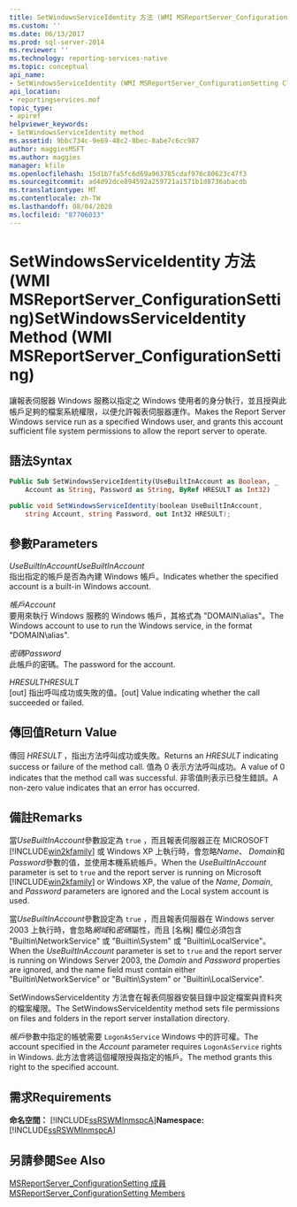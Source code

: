 ```yaml
---
title: SetWindowsServiceIdentity 方法 (WMI MSReportServer_ConfigurationSetting) | Microsoft Docs
ms.custom: ''
ms.date: 06/13/2017
ms.prod: sql-server-2014
ms.reviewer: ''
ms.technology: reporting-services-native
ms.topic: conceptual
api_name:
- SetWindowsServiceIdentity (WMI MSReportServer_ConfigurationSetting Class)
api_location:
- reportingservices.mof
topic_type:
- apiref
helpviewer_keywords:
- SetWindowsServiceIdentity method
ms.assetid: 9bbc734c-9e69-48c2-8bec-8abe7c6cc987
author: maggiesMSFT
ms.author: maggies
manager: kfile
ms.openlocfilehash: 15d1b7fa5fc6d69a963785cdaf976c80623c47f3
ms.sourcegitcommit: ad4d92dce894592a259721a1571b1d8736abacdb
ms.translationtype: MT
ms.contentlocale: zh-TW
ms.lasthandoff: 08/04/2020
ms.locfileid: "87706033"
---
```

# <a name="setwindowsserviceidentity-method-wmi-msreportserver_configurationsetting"></a><span data-ttu-id="603a2-102">SetWindowsServiceIdentity 方法 (WMI MSReportServer_ConfigurationSetting)</span><span class="sxs-lookup"><span data-stu-id="603a2-102">SetWindowsServiceIdentity Method (WMI MSReportServer_ConfigurationSetting)</span></span>
  <span data-ttu-id="603a2-103">讓報表伺服器 Windows 服務以指定之 Windows 使用者的身分執行，並且授與此帳戶足夠的檔案系統權限，以便允許報表伺服器運作。</span><span class="sxs-lookup"><span data-stu-id="603a2-103">Makes the Report Server Windows service run as a specified Windows user, and grants this account sufficient file system permissions to allow the report server to operate.</span></span>  
  
## <a name="syntax"></a><span data-ttu-id="603a2-104">語法</span><span class="sxs-lookup"><span data-stu-id="603a2-104">Syntax</span></span>  
  
```vb  
Public Sub SetWindowsServiceIdentity(UseBuiltInAccount as Boolean, _  
    Account as String, Password as String, ByRef HRESULT as Int32)  
```  
  
```csharp  
public void SetWindowsServiceIdentity(boolean UseBuiltInAccount,   
    string Account, string Password, out Int32 HRESULT);  
```  
  
## <a name="parameters"></a><span data-ttu-id="603a2-105">參數</span><span class="sxs-lookup"><span data-stu-id="603a2-105">Parameters</span></span>  
 <span data-ttu-id="603a2-106">*UseBuiltInAccount*</span><span class="sxs-lookup"><span data-stu-id="603a2-106">*UseBuiltInAccount*</span></span>  
 <span data-ttu-id="603a2-107">指出指定的帳戶是否為內建 Windows 帳戶。</span><span class="sxs-lookup"><span data-stu-id="603a2-107">Indicates whether the specified account is a built-in Windows account.</span></span>  
  
 <span data-ttu-id="603a2-108">*帳戶*</span><span class="sxs-lookup"><span data-stu-id="603a2-108">*Account*</span></span>  
 <span data-ttu-id="603a2-109">要用來執行 Windows 服務的 Windows 帳戶，其格式為 "DOMAIN\alias"。</span><span class="sxs-lookup"><span data-stu-id="603a2-109">The Windows account to use to run the Windows service, in the format "DOMAIN\alias".</span></span>  
  
 <span data-ttu-id="603a2-110">*密碼*</span><span class="sxs-lookup"><span data-stu-id="603a2-110">*Password*</span></span>  
 <span data-ttu-id="603a2-111">此帳戶的密碼。</span><span class="sxs-lookup"><span data-stu-id="603a2-111">The password for the account.</span></span>  
  
 <span data-ttu-id="603a2-112">*HRESULT*</span><span class="sxs-lookup"><span data-stu-id="603a2-112">*HRESULT*</span></span>  
 <span data-ttu-id="603a2-113">[out] 指出呼叫成功或失敗的值。</span><span class="sxs-lookup"><span data-stu-id="603a2-113">[out] Value indicating whether the call succeeded or failed.</span></span>  
  
## <a name="return-value"></a><span data-ttu-id="603a2-114">傳回值</span><span class="sxs-lookup"><span data-stu-id="603a2-114">Return Value</span></span>  
 <span data-ttu-id="603a2-115">傳回 *HRESULT* ，指出方法呼叫成功或失敗。</span><span class="sxs-lookup"><span data-stu-id="603a2-115">Returns an *HRESULT* indicating success or failure of the method call.</span></span> <span data-ttu-id="603a2-116">值為 0 表示方法呼叫成功。</span><span class="sxs-lookup"><span data-stu-id="603a2-116">A value of 0 indicates that the method call was successful.</span></span> <span data-ttu-id="603a2-117">非零值則表示已發生錯誤。</span><span class="sxs-lookup"><span data-stu-id="603a2-117">A non-zero value indicates that an error has occurred.</span></span>  
  
## <a name="remarks"></a><span data-ttu-id="603a2-118">備註</span><span class="sxs-lookup"><span data-stu-id="603a2-118">Remarks</span></span>  
 <span data-ttu-id="603a2-119">當*UseBuiltInAccount*參數設定為 `true` ，而且報表伺服器正在 MICROSOFT [!INCLUDE[win2kfamily](../../includes/win2kfamily-md.md)] 或 Windows XP 上執行時，會忽略*Name*、 *Domain*和*Password*參數的值，並使用本機系統帳戶。</span><span class="sxs-lookup"><span data-stu-id="603a2-119">When the *UseBuiltInAccount* parameter is set to `true` and the report server is running on Microsoft [!INCLUDE[win2kfamily](../../includes/win2kfamily-md.md)] or Windows XP, the value of the *Name*, *Domain*, and *Password* parameters are ignored and the Local system account is used.</span></span>  
  
 <span data-ttu-id="603a2-120">當*UseBuiltInAccount*參數設定為 `true` ，而且報表伺服器在 Windows server 2003 上執行時，會忽略*網域*和*密碼*屬性，而且 [名稱] 欄位必須包含 "Builtin\NetworkService" 或 "Builtin\System" 或 "Builtin\LocalService"。</span><span class="sxs-lookup"><span data-stu-id="603a2-120">When the *UseBuiltInAccount* parameter is set to `true` and the report server is running on Windows Server 2003, the *Domain* and *Password* properties are ignored, and the name field must contain either "Builtin\NetworkService" or "Builtin\System" or "Builtin\LocalService".</span></span>  
  
 <span data-ttu-id="603a2-121">SetWindowsServiceIdentity 方法會在報表伺服器安裝目錄中設定檔案與資料夾的檔案權限。</span><span class="sxs-lookup"><span data-stu-id="603a2-121">The SetWindowsServiceIdentity method sets file permissions on files and folders in the report server installation directory.</span></span>  
  
 <span data-ttu-id="603a2-122">*帳戶*參數中指定的帳號需要 `LogonAsService` Windows 中的許可權。</span><span class="sxs-lookup"><span data-stu-id="603a2-122">The account specified in the *Account* parameter requires `LogonAsService` rights in Windows.</span></span> <span data-ttu-id="603a2-123">此方法會將這個權限授與指定的帳戶。</span><span class="sxs-lookup"><span data-stu-id="603a2-123">The method grants this right to the specified account.</span></span>  
  
## <a name="requirements"></a><span data-ttu-id="603a2-124">需求</span><span class="sxs-lookup"><span data-stu-id="603a2-124">Requirements</span></span>  
 <span data-ttu-id="603a2-125">**命名空間：** [!INCLUDE[ssRSWMInmspcA](../../includes/ssrswminmspca-md.md)]</span><span class="sxs-lookup"><span data-stu-id="603a2-125">**Namespace:** [!INCLUDE[ssRSWMInmspcA](../../includes/ssrswminmspca-md.md)]</span></span>  
  
## <a name="see-also"></a><span data-ttu-id="603a2-126">另請參閱</span><span class="sxs-lookup"><span data-stu-id="603a2-126">See Also</span></span>  
 [<span data-ttu-id="603a2-127">MSReportServer_ConfigurationSetting 成員</span><span class="sxs-lookup"><span data-stu-id="603a2-127">MSReportServer_ConfigurationSetting Members</span></span>](msreportserver-configurationsetting-members.md)  
  
  
